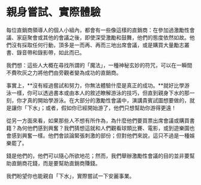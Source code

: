 # 親身嘗試、實際體驗

每位直銷商領導人的個人小組內，都會有一些像這樣的直銷商：在參加過激勵性會議、家庭聚會或其他的會議之後，即使深受激勵和鼓舞，他們的態度依然如故。他們沒有採取任何行動，頂多是一而再、再而三地出席會議，或是購買大量勵志叢書、錄音帶和錄影帶，如此而已。

我們想：這些人大概在尋找所謂的「魔法」，一種神秘玄妙的符咒，可以在一瞬間不費吹灰之力將他們由旁觀者變為成功的直銷商。

事實上，**沒有經過嘗試和努力，你無法體驗什麼是真正的成功。**就好比學游泳一樣，你可以透過書本或由本人的敘述瞭解游泳的技巧，但直到親身下水的那一刻，你才真的開始學游泳。在大部分的激勵性會議中，演講貴賓試圖想要做的，就是讓你「下水」；或者，假如你已經開始游了，他們只想幫助你游得更遠！

從另一方面來看，如果那些人不想有所作為，為什麼他們要買票出席會議或購買書籍？為何他們感到興奮？我們猜想這就和人們觀看球類比賽、電影，或到遊樂園也會感到興奮一樣。他們會談論緊張刺激的部份；但對他們來說，這只不過是一種娛樂罷了。

錢是他們的，他們可以隨心所欲地花；然而，我們舉辦激勵性會議的目的並非要幫助直銷商花錢，而是要幫助直銷商賺錢。

我們盼望你也能親自「下水」，實際嘗試一下安麗事業。


